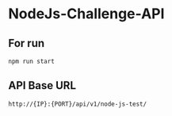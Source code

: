 # NodeJs-Challenge-API

## For run

    npm run start

## API Base URL

    http://{IP}:{PORT}/api/v1/node-js-test/
